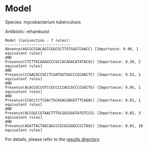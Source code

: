 
# Model

Species: mycobacterium tuberculosis

Antibiotic: ethambutol

```
Model (Conjunction - 7 rules):
------------------------------
Absence(AGCGCCGACAGTCGGCGCTTGTGGGTCAACC) [Importance: 0.96, 1 equivalent rules]
AND
Presence(CTCTTGCAGAGCCCGCCACAGACATATACGC) [Importance: 0.30, 2 equivalent rules]
AND
Presence(CCAACACCGCCTCGATGGTGGCCCGCAACTC) [Importance: 0.52, 1 equivalent rules]
AND
Presence(ACACCGCCGTCCGCCCCCACCGCCCCGGCTG) [Importance: 0.05, 1 equivalent rules]
AND
Presence(CCACCCCTCGACTGCAGACGAGGTTTCAGAC) [Importance: 0.01, 1 equivalent rules]
AND
Presence(ACCGGCCGTAACTTTGCGGCGGGTATGTCCG) [Importance: 0.02, 3 equivalent rules]
AND
Presence(AGATTACTAGCAGCCCGCGCGGGCCCCTAGC) [Importance: 0.01, 10 equivalent rules]

```

For details, please refer to the [results directory](../../../../../results/scm_b/mycobacterium%20tuberculosis/ethambutol/repeat_0/).


